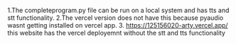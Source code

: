 1.The completeprogram.py file can be run on a local system and has tts and stt functionality.
2.The vercel version does not have this because pyaudio wasnt getting installed on vercel app.
3. https://125156020-arty.vercel.app/   this website has the vercel deployemnt without the stt and tts functionality 
